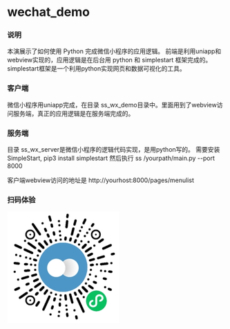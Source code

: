 # wechat_demo

### 说明
本演展示了如何使用 Python 完成微信小程序的应用逻辑。
前端是利用uniapp和webview实现的，应用逻辑是在后台用 python 和 simplestart 框架完成的。
simplestart框架是一个利用python实现网页和数据可视化的工具。

### 客户端
微信小程序用uniapp完成，在目录 ss_wx_demo目录中。里面用到了webview访问服务端，真正的应用逻辑是在服务端完成的。

### 服务端
目录 ss_wx_server是微信小程序的逻辑代码实现，是用python写的。
需要安装 SimpleStart, pip3 install simplestart
然后执行 ss /yourpath/main.py --port 8000

客户端webview访问的地址是
http://yourhost:8000/pages/menulist


### 扫码体验

![image](wx_2dcode.jpeg)

